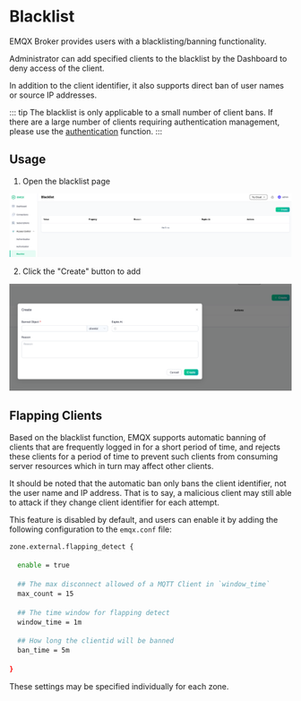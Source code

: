 # Blacklist

EMQX Broker provides users with a blacklisting/banning functionality.

Administrator can add specified clients to the blacklist by the Dashboard
to deny access of the client.

In addition to the client identifier, it also supports direct ban of user names or source IP addresses.

::: tip
The blacklist is only applicable to a small number of client bans.
If there are a large number of clients requiring authentication management,
please use the [authentication](./authn/authn.md) function.
:::

## Usage

1. Open the blacklist page

![image](./assets/blacklist_frame.png)

2. Click the "Create" button to add

![image](./assets/blacklist_create.png)

## Flapping Clients

Based on the blacklist function, EMQX supports automatic banning of clients that are frequently
logged in for a short period of time, and rejects these clients for a period of time
to prevent such clients from consuming server resources which in turn may affect other clients.

It should be noted that the automatic ban only bans the client identifier,
not the user name and IP address.
That is to say, a malicious client may still able to attack if they change client identifier for each attempt.

This feature is disabled by default, and users can enable it by adding the following configuration to the `emqx.conf` file:

```bash
zone.external.flapping_detect {

  enable = true

  ## The max disconnect allowed of a MQTT Client in `window_time`
  max_count = 15

  ## The time window for flapping detect
  window_time = 1m

  ## How long the clientid will be banned
  ban_time = 5m

}
```

These settings may be specified individually for each zone.
